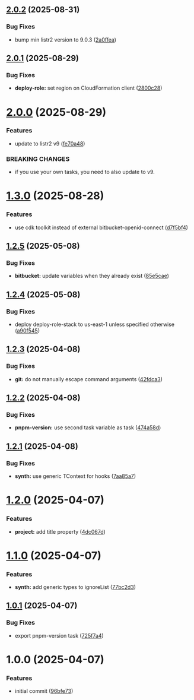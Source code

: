 ## [2.0.2](https://github.com/soliantconsulting/starter-lib/compare/v2.0.1...v2.0.2) (2025-08-31)


### Bug Fixes

* bump min listr2 version to 9.0.3 ([2a0ffea](https://github.com/soliantconsulting/starter-lib/commit/2a0ffeab2188383eb0bca2142e70bf3a53e491fe))

## [2.0.1](https://github.com/soliantconsulting/starter-lib/compare/v2.0.0...v2.0.1) (2025-08-29)


### Bug Fixes

* **deploy-role:** set region on CloudFormation client ([2800c28](https://github.com/soliantconsulting/starter-lib/commit/2800c281ee8179fce330d7da81fff0544174da7f))

# [2.0.0](https://github.com/soliantconsulting/starter-lib/compare/v1.3.0...v2.0.0) (2025-08-29)


### Features

* update to listr2 v9 ([fe70a48](https://github.com/soliantconsulting/starter-lib/commit/fe70a4856a75a1a1d2361619bc0ec33f326c45e6))


### BREAKING CHANGES

* if you use your own tasks, you need to also update to v9.

# [1.3.0](https://github.com/soliantconsulting/starter-lib/compare/v1.2.5...v1.3.0) (2025-08-28)


### Features

* use cdk toolkit instead of external bitbucket-openid-connect ([d7f5bf4](https://github.com/soliantconsulting/starter-lib/commit/d7f5bf42c006fd522cf5e2b362af9b7e915d802b))

## [1.2.5](https://github.com/soliantconsulting/starter-lib/compare/v1.2.4...v1.2.5) (2025-05-08)


### Bug Fixes

* **bitbucket:** update variables when they already exist ([85e5cae](https://github.com/soliantconsulting/starter-lib/commit/85e5cae1a4330785ece9534fc70be7514736d7b6))

## [1.2.4](https://github.com/soliantconsulting/starter-lib/compare/v1.2.3...v1.2.4) (2025-05-08)


### Bug Fixes

* deploy deploy-role-stack to us-east-1 unless specified otherwise ([a90f545](https://github.com/soliantconsulting/starter-lib/commit/a90f545ad78e8d81938636558310f9f05f5eca98))

## [1.2.3](https://github.com/soliantconsulting/starter-lib/compare/v1.2.2...v1.2.3) (2025-04-08)


### Bug Fixes

* **git:** do not manually escape command arguments ([42fdca3](https://github.com/soliantconsulting/starter-lib/commit/42fdca30907acf6966b1a9b9f80389758065fb7d))

## [1.2.2](https://github.com/soliantconsulting/starter-lib/compare/v1.2.1...v1.2.2) (2025-04-08)


### Bug Fixes

* **pnpm-version:** use second task variable as task ([474a58d](https://github.com/soliantconsulting/starter-lib/commit/474a58db5ae44eb78ef8d32f59a2f627636248a4))

## [1.2.1](https://github.com/soliantconsulting/starter-lib/compare/v1.2.0...v1.2.1) (2025-04-08)


### Bug Fixes

* **synth:** use generic TContext for hooks ([7aa85a7](https://github.com/soliantconsulting/starter-lib/commit/7aa85a792bdccbd32ebeece8a7a168196157846a))

# [1.2.0](https://github.com/soliantconsulting/starter-lib/compare/v1.1.0...v1.2.0) (2025-04-07)


### Features

* **project:** add title property ([4dc067d](https://github.com/soliantconsulting/starter-lib/commit/4dc067d60d587dc07b5eafae6a8888cc8a2ff2ac))

# [1.1.0](https://github.com/soliantconsulting/starter-lib/compare/v1.0.1...v1.1.0) (2025-04-07)


### Features

* **synth:** add generic types to ignoreList ([77bc2d3](https://github.com/soliantconsulting/starter-lib/commit/77bc2d335fc7bdee4b1e88ccf77f1086f0267e5a))

## [1.0.1](https://github.com/soliantconsulting/starter-lib/compare/v1.0.0...v1.0.1) (2025-04-07)


### Bug Fixes

* export pnpm-version task ([725f7a4](https://github.com/soliantconsulting/starter-lib/commit/725f7a4367d346ce4ca711bf4fd3683923b84a9f))

# 1.0.0 (2025-04-07)


### Features

* initial commit ([96bfe73](https://github.com/soliantconsulting/starter-lib/commit/96bfe73125cc03c6ef2bd22e444e9cee7cbf8cce))
